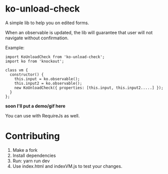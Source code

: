 # ko-unload-check
A simple lib to help you on edited forms.

When an observable is updated, the lib will guarantee that user will not navigate without confirmation.

Example:

    import KoUnloadCheck from 'ko-unload-check';
    import ko from 'knockout';
    
    class vm {
      constructor() {
        this.input = ko.observable();
        this.input2 = ko.observable();
        new KoUnloadCheck({ properties: [this.input, this.input2.....] });
      }
    };

**soon I'll put a demo/gif here**

You can use with RequireJs as well.


# Contributing
1. Make a fork
2. Install dependencies
3. Run: yarn run dev
4. Use index.html and indexVM.js to test your changes.
